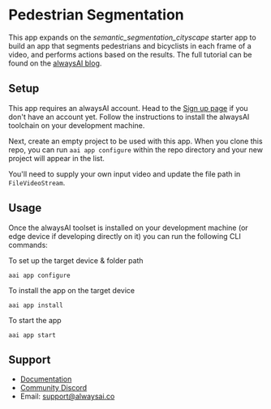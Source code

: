 # Pedestrian Segmentation
This app expands on the *semantic_segmentation_cityscape* starter app to build an app that segments pedestrians and bicyclists in each frame of a video, and performs actions based on the results. The full tutorial can be found on the [alwaysAI blog](https://alwaysai.co/resources/tutorials/how-to-detect-pedestrians-and-bicyclists-in-a-cityscape-video).

## Setup
This app requires an alwaysAI account. Head to the [Sign up page](https://www.alwaysai.co/dashboard) if you don't have an account yet. Follow the instructions to install the alwaysAI toolchain on your development machine.

Next, create an empty project to be used with this app. When you clone this repo, you can run `aai app configure` within the repo directory and your new project will appear in the list.

You'll need to supply your own input video and update the file path in `FileVideoStream`.

## Usage
Once the alwaysAI toolset is installed on your development machine (or edge device if developing directly on it) you can run the following CLI commands:

To set up the target device & folder path

`aai app configure`

To install the app on the target device

`aai app install`

To start the app

`aai app start`


## Support
* [Documentation](https://alwaysai.co/docs/)
* [Community Discord](https://discord.gg/alwaysai)
* Email: support@alwaysai.co
